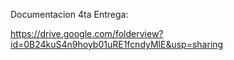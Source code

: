Documentacion 4ta Entrega:

https://drive.google.com/folderview?id=0B24kuS4n9hoyb01uRE1fcndyMlE&usp=sharing
